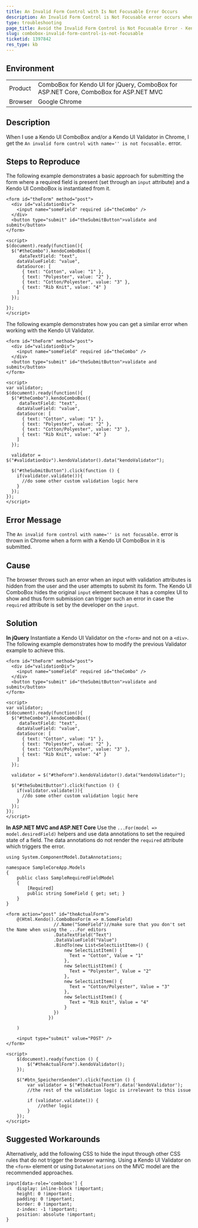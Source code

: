 ```yaml
---
title: An Invalid Form Control with Is Not Focusable Error Occurs
description: An Invalid Form Control is Not Focusable error occurs when working with the Kendo UI ComboBox and Kendo UI Validator.
type: troubleshooting
page_title: Avoid the Invalid Form Control is Not Focusable Error - Kendo UI ComboBox for jQuery
slug: combobox-invalid-form-control-is-not-focusable
ticketid: 1397842
res_type: kb
---
```


## Environment

<table>
	<tr>
		<td>Product</td>
		<td>ComboBox for Kendo UI for jQuery, ComboBox for ASP.NET Core, ComboBox for ASP.NET MVC</td>
	</tr>
	<tr>
		<td>Browser</td>
		<td>Google Chrome</td>
	</tr>
</table>

## Description

When I use a Kendo UI ComboBox and/or a Kendo UI Validator in Chrome, I get the `An invalid form control with name='' is not focusable.` error.

## Steps to Reproduce

The following example demonstrates a basic approach for submitting the form where a required field is present (set through an `input` attribute) and a Kendo UI ComboBox is instantiated from it.

```
<form id="theForm" method="post">
  <div id="validationDiv">
    <input name="someField" required id="theCombo" />
  </div>
  <button type="submit" id="theSubmitButton">validate and submit</button>
</form>

<script>
$(document).ready(function(){
  $("#theCombo").kendoComboBox({
     dataTextField: "text",
    dataValueField: "value",
    dataSource: [
      { text: "Cotton", value: "1" },
      { text: "Polyester", value: "2" },
      { text: "Cotton/Polyester", value: "3" },
      { text: "Rib Knit", value: "4" }
    ]
  });

});
</script>
```

The following example demonstrates how you can get a similar error when working with the Kendo UI Validator.

```
<form id="theForm" method="post">
  <div id="validationDiv">
    <input name="someField" required id="theCombo" />
  </div>
  <button type="submit" id="theSubmitButton">validate and submit</button>
</form>

<script>
var validator;
$(document).ready(function(){
  $("#theCombo").kendoComboBox({
     dataTextField: "text",
    dataValueField: "value",
    dataSource: [
      { text: "Cotton", value: "1" },
      { text: "Polyester", value: "2" },
      { text: "Cotton/Polyester", value: "3" },
      { text: "Rib Knit", value: "4" }
    ]
  });

  validator = $("#validationDiv").kendoValidator().data("kendoValidator");

  $("#theSubmitButton").click(function () {
    if(validator.validate()){
      //do some other custom validation logic here
    }
  });
});
</script>
```

## Error Message

The `An invalid form control with name='' is not focusable.` error is thrown in Chrome when a form with a Kendo UI ComboBox in it is submitted.

## Cause

The browser throws such an error when an input with validation attributes is hidden from the user and the user attempts to submit its form. The Kendo UI ComboBox hides the original `input` element because it has a complex UI to show and thus form submission can trigger such an error in case the `required` attribute is set by the developer on the `input`.

## Solution

**In jQuery** Instantiate a Kendo UI Validator on the `<form>` and not on a `<div>`. The following example demonstrates how to modify the previous Validator example to achieve this.

```
<form id="theForm" method="post">
  <div id="validationDiv">
    <input name="someField" required id="theCombo" />
  </div>
  <button type="submit" id="theSubmitButton">validate and submit</button>
</form>

<script>
var validator;
$(document).ready(function(){
  $("#theCombo").kendoComboBox({
     dataTextField: "text",
    dataValueField: "value",
    dataSource: [
      { text: "Cotton", value: "1" },
      { text: "Polyester", value: "2" },
      { text: "Cotton/Polyester", value: "3" },
      { text: "Rib Knit", value: "4" }
    ]
  });

  validator = $("#theForm").kendoValidator().data("kendoValidator");

  $("#theSubmitButton").click(function () {
    if(validator.validate()){
      //do some other custom validation logic here
    }
  });
});
</script>
```

**In ASP.NET MVC and ASP.NET Core** Use the `...For(model => model.desiredField)` helpers and use data annotations to set the required state of a field. The data annotations do not render the `required` attribute which triggers the error.

```tab-Model
using System.ComponentModel.DataAnnotations;

namespace SampleCoreApp.Models
{
	public class SampleRequiredFieldModel
	{
		[Required]
		public string SomeField { get; set; }
	}
}
```
```tab-View
<form action="post" id="theActualForm">
    @(Html.Kendo().ComboBoxFor(m => m.SomeField)
                  //.Name("SomeField")//make sure that you don't set the Name when using the ...For editors
                  .DataTextField("Text")
                  .DataValueField("Value")
                  .BindTo(new List<SelectListItem>() {
                      new SelectListItem() {
                        Text = "Cotton", Value = "1"
                      },
                      new SelectListItem() {
                        Text = "Polyester", Value = "2"
                      },
                      new SelectListItem() {
                        Text = "Cotton/Polyester", Value = "3"
                      },
                      new SelectListItem() {
                        Text = "Rib Knit", Value = "4"
                      }
                  })
    			})

    )

	<input type="submit" value="POST" />
</form>

<script>
	$(document).ready(function () {
		$("#theActualForm").kendoValidator();
	});

	$("#btn_SpeichernSenden").click(function () {
		var validator = $("#theActualForm").data('kendoValidator');
		//the rest of the validation logic is irrelevant to this issue

		if (validator.validate()) {
			//other logic
		}
	});
</script>
```

## Suggested Workarounds

Alternatively, add the following CSS to hide the input through other CSS rules that do not trigger the browser warning. Using a Kendo UI Validator on the `<form>` element or using `DataAnnotations` on the MVC model are the recommended approaches.

```
input[data-role='combobox'] {
	display: inline-block !important;
	height: 0 !important;
	padding: 0 !important;
	border: 0 !important;
	z-index: -1 !important;
	position: absolute !important;
}
```
